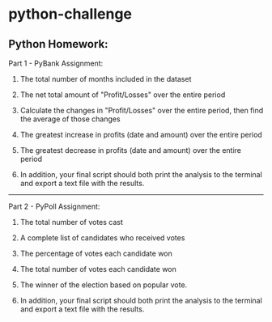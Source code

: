 # python-challenge

Python Homework:
------------------
Part 1 - 
PyBank Assignment:

1) The total number of months included in the dataset

2) The net total amount of "Profit/Losses" over the entire period

3) Calculate the changes in "Profit/Losses" over the entire period, then find the average of those changes

4) The greatest increase in profits (date and amount) over the entire period

5) The greatest decrease in profits (date and amount) over the entire period

6) In addition, your final script should both print the analysis to the terminal and export a text file with the results.
------------------
Part 2 - 
PyPoll Assignment:

1) The total number of votes cast

2) A complete list of candidates who received votes

3) The percentage of votes each candidate won

4) The total number of votes each candidate won

5) The winner of the election based on popular vote.

6) In addition, your final script should both print the analysis to the terminal and export a text file with the results.